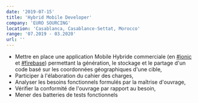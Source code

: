 ```yaml
---
date: '2019-07-15'
title: 'Hybrid Mobile Developer'
company: 'EURO SOURCING'
location: 'Casablanca, Casablance-Settat, Morocco'
range: '07.2019 - 03.2020'
url: ''
---
```


- Mettre en place une application Mobile Hybride commerciale (en [#ionic](https://ionicframework.com/docs/v4/components) et [#firebase](https://firebase.google.com/docs)) permettant la génération, le stockage et le partage d'un code basé sur les coordonnées géographiques d'une cible,
- Participer à l'élaboration du cahier des charges,
- Analyser les besoins fonctionnels formulés par la maîtrise d'ouvrage,
- Vérifier la conformité de l'ouvrage par rapport au besoin,
- Mener des batteries de tests fonctionnels


